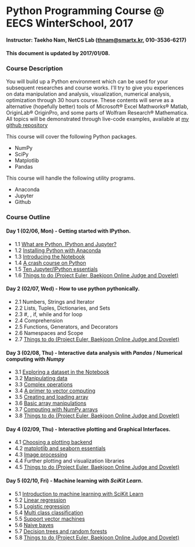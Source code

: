 # Python Programming Course @ EECS WinterSchool, 2017
#### Instructor: Taekho Nam, NetCS Lab (thnam@smartx.kr, 010-3536-6217)
#### This document is updated by 2017/01/08.

### Course Description
You will build up a Python environment which can be used for your subsequent researches and course works. I'll try to give you experiences on data manipulation and analysis, visualization, numerical analysis, optimization through 30 hours course. These contents will serve as a alternative (hopefully better) tools of Microsoft® Excel Mathworks® Matlab, OriginLab® OriginPro, and some parts of Wolfram Research® Mathematica. All topics will be demonstrated through live-code examples, available at [my github repository](https://github.com/TaekhoNam/GIST-EECS-WinterSchool-Python-2017)

This course will cover the following Python packages.
* NumPy
* SciPy
* Matplotlib
* Pandas

This course will handle the following utility programs.
* Anaconda
* Jupyter
* Github

### Course Outline
#### Day 1 (02/06, Mon) - Getting started with IPython.
* 1.1 [What are Python, IPython and Jupyter?](https://github.com/ipython-books/minibook-2nd-code/blob/master/chapter1/12-installation.ipynb)
* 1.2 [Installing Python with Anaconda](https://github.com/ipython-books/minibook-2nd-code/blob/master/chapter1/12-installation.ipynb)
* 1.3 [Introducing the Notebook](https://github.com/ipython-books/minibook-2nd-code/blob/master/chapter1/13-nbui.ipynb)
* 1.4 [A crash course on Python](https://github.com/ipython-books/minibook-2nd-code/blob/master/chapter1/14-python.ipynb)
* 1.5 [Ten Jupyter/IPython essentials](https://github.com/ipython-books/minibook-2nd-code/blob/master/chapter1/15-ten.ipynb)
* 1.6 [Things to do (Project Euler, Baekjoon Online Judge and Dovelet)](https://github.com/TaekhoNam/projecteuler)

#### Day 2 (02/07, Wed) - How to use python pythonically.
* 2.1 Numbers, Strings and Iterator
* 2.2 Lists, Tuples, Dictionaries, and Sets
* 2.3 #, \, if, while and for loop
* 2.4 Comprehension
* 2.5 Functions, Generators, and Decorators
* 2.6 Namespaces and Scope
* 2.7 [Things to do (Project Euler, Baekjoon Online Judge and Dovelet)](https://github.com/TaekhoNam/projecteuler)

#### Day 3 (02/08, Thu) - Interactive data analysis with *Pandas* / Numerical computing with *Numpy*
* 3.1 [Exploring a dataset in the Notebook](https://github.com/ipython-books/minibook-2nd-code/blob/master/chapter2/21-exploring.ipynb)
* 3.2 [Manipulating data](https://github.com/ipython-books/minibook-2nd-code/blob/master/chapter2/22-manipulating.ipynb)
* 3.3 [Complex operations](https://github.com/ipython-books/minibook-2nd-code/blob/master/chapter2/23-groupby.ipynb)
* 3.4 [A primer to vector computing](https://github.com/ipython-books/minibook-2nd-code/blob/master/chapter3/31-primer.ipynb)
* 3.5 [Creating and loading array](https://github.com/ipython-books/minibook-2nd-code/blob/master/chapter3/32-creating.ipynb)
* 3.6 [Basic array manipulations](https://github.com/ipython-books/minibook-2nd-code/blob/master/chapter3/33-basic.ipynb)
* 3.7 [Computing with NumPy arrays](https://github.com/ipython-books/minibook-2nd-code/blob/master/chapter3/34-computing.ipynb)
* 3.8 [Things to do (Project Euler, Baekjoon Online Judge and Dovelet)](https://github.com/TaekhoNam/projecteuler)

#### Day 4 (02/09, Thu) - Interactive plotting and Graphical Interfaces.
* 4.1 [Choosing a plotting backend](https://github.com/ipython-books/minibook-2nd-code/blob/master/chapter4/41-notebook.ipynb)
* 4.2 [matplotlib and seaborn essentials](https://github.com/ipython-books/minibook-2nd-code/blob/master/chapter4/42-mpl.ipynb)
* 4.3 [Image processing](https://github.com/ipython-books/minibook-2nd-code/blob/master/chapter4/43-image.ipynb)
* 4.4 Further plotting and visualization libraries
* 4.5 [Things to do (Project Euler, Baekjoon Online Judge and Dovelet)](https://github.com/TaekhoNam/projecteuler)

#### Day 5 (02/10, Fri) - Machine learning with *SciKit Learn*.
* 5.1 [Introduction to machine learning with SciKit Learn](https://github.com/jmportilla/Udemy---Machine-Learning/blob/master/Introduction%20to%20Machine%20Learning.ipynb)
* 5.2 [Linear regression](https://github.com/jmportilla/Udemy---Machine-Learning/blob/master/Supervised%20Learning%20-%20%20Linear%20Regression.ipynb)
* 5.3 [Logistic regression](https://github.com/jmportilla/Udemy---Machine-Learning/blob/master/Supervised%20Learning%20-%20Logistic%20Regression.ipynb)
* 5.4 [Multi class classification](https://github.com/jmportilla/Udemy---Machine-Learning/blob/master/Multi-Class%20Classification.ipynb)
* 5.5 [Support vector machines](https://github.com/jmportilla/Udemy---Machine-Learning/blob/master/Support%20Vector%20Machines.ipynb)
* 5.6 [Naive bayes](https://github.com/jmportilla/Udemy---Machine-Learning/blob/master/Supervised%20Learning%20-%20Naive%20Bayes.ipynb)
* 5.7 [Decision trees and random forests](https://github.com/jmportilla/Udemy---Machine-Learning/blob/master/Decision%20Trees%20and%20Random%20Forests.ipynb)
* 5.8 [Things to do (Project Euler, Baekjoon Online Judge and Dovelet)](https://github.com/TaekhoNam/projecteuler)
